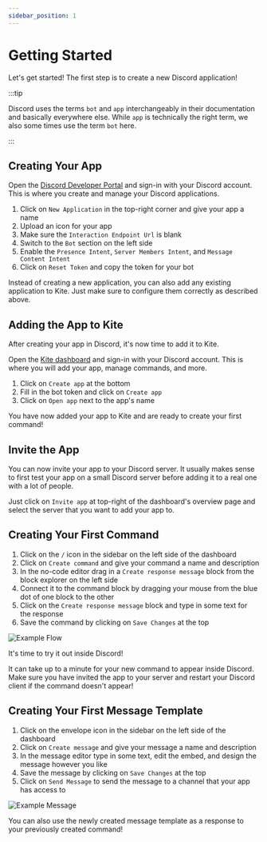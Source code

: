 ```yaml
---
sidebar_position: 1
---
```


# Getting Started

Let's get started! The first step is to create a new Discord application!

:::tip

Discord uses the terms `bot` and `app` interchangeably in their documentation and basically everywhere else. While `app` is technically the right term, we also some times use the term `bot` here.

:::

## Creating Your App

Open the [Discord Developer Portal](https://discord.com/developers/applications) and sign-in with your Discord account. This is where you create and manage your Discord applications.

1. Click on `New Application` in the top-right corner and give your app a name
2. Upload an icon for your app
3. Make sure the `Interaction Endpoint Url` is blank
4. Switch to the `Bot` section on the left side
5. Enable the `Presence Intent`, `Server Members Intent`, and `Message Content Intent`
6. Click on `Reset Token` and copy the token for your bot

Instead of creating a new application, you can also add any existing application to Kite. Just make sure to configure them correctly as described above.

## Adding the App to Kite

After creating your app in Discord, it's now time to add it to Kite.

Open the [Kite dashboard](https://kite.onl/apps) and sign-in with your Discord account. This is where you will add your app, manage commands, and more.

1. Click on `Create app` at the bottom
2. Fill in the bot token and click on `Create app`
3. Click on `Open app` next to the app's name

You have now added your app to Kite and are ready to create your first command!

## Invite the App

You can now invite your app to your Discord server. It usually makes sense to first test your app on a small Discord server before adding it to a real one with a lot of people.

Just click on `Invite app` at top-right of the dashboard's overview page and select the server that you want to add your app to.

## Creating Your First Command

1. Click on the `/` icon in the sidebar on the left side of the dashboard
2. Click on `Create command` and give your command a name and description
3. In the no-code editor drag in a `Create response message` block from the block explorer on the left side
4. Connect it to the command block by dragging your mouse from the blue dot of one block to the other
5. Click on the `Create response message` block and type in some text for the response
6. Save the command by clicking on `Save Changes` at the top

![Example Flow](./img/example-flow.png)

It's time to try it out inside Discord!

It can take up to a minute for your new command to appear inside Discord. Make sure you have invited the app to your server and restart your Discord client if the command doesn't appear!

## Creating Your First Message Template

1. Click on the envelope icon in the sidebar on the left side of the dashboard
2. Click on `Create message` and give your message a name and description
3. In the message editor type in some text, edit the embed, and design the message however you like
4. Save the message by clicking on `Save Changes` at the top
5. Click on `Send Message` to send the message to a channel that your app has access to

![Example Message](./img/example-message.png)

You can also use the newly created message template as a response to your previously created command!

